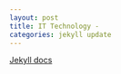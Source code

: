 ```yaml
---
layout: post
title: IT Technology -
categories: jekyll update
---
```


[Jekyll docs][jekyll-docs]

[jekyll-docs]: https://jekyllrb.com/docs/home
